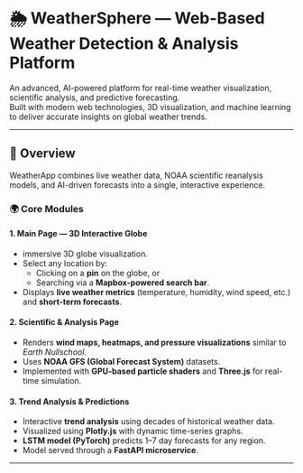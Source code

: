 # 🌦️ WeatherSphere — Web-Based Weather Detection & Analysis Platform

An advanced, AI-powered platform for real-time weather visualization, scientific analysis, and predictive forecasting.  
Built with modern web technologies, 3D visualization, and machine learning to deliver accurate insights on global weather trends.

---

## 🧭 Overview

WeatherApp combines live weather data, NOAA scientific reanalysis models, and AI-driven forecasts into a single, interactive experience.

### 🌍 Core Modules

#### 1. **Main Page — 3D Interactive Globe**
- immersive 3D globe visualization.
- Select any location by:
  - Clicking on a **pin** on the globe, or  
  - Searching via a **Mapbox-powered search bar**.
- Displays **live weather metrics** (temperature, humidity, wind speed, etc.) and **short-term forecasts**.

#### 2. **Scientific & Analysis Page**
- Renders **wind maps, heatmaps, and pressure visualizations** similar to *Earth Nullschool*.
- Uses **NOAA GFS (Global Forecast System)** datasets.
- Implemented with **GPU-based particle shaders** and **Three.js** for real-time simulation.

#### 3. **Trend Analysis & Predictions**
- Interactive **trend analysis** using decades of historical weather data.
- Visualized using **Plotly.js** with dynamic time-series graphs.
- **LSTM model (PyTorch)** predicts 1–7 day forecasts for any region.
- Model served through a **FastAPI microservice**.

---
